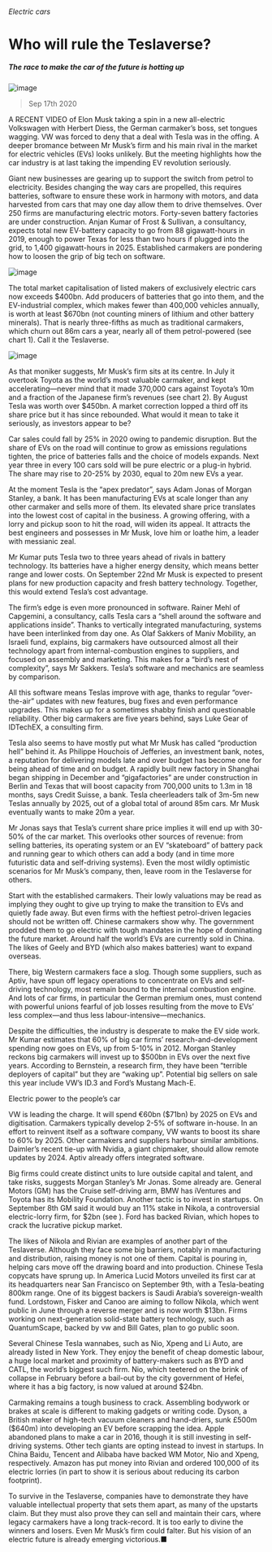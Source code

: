 ###### Electric cars
# Who will rule the Teslaverse? 
##### The race to make the car of the future is hotting up 
![image](images/20200919_WBD002_0.jpg) 
> Sep 17th 2020 
A RECENT VIDEO of Elon Musk taking a spin in a new all-electric Volkswagen with Herbert Diess, the German carmaker’s boss, set tongues wagging. VW was forced to deny that a deal with Tesla was in the offing. A deeper bromance between Mr Musk’s firm and his main rival in the market for electric vehicles (EVs) looks unlikely. But the meeting highlights how the car industry is at last taking the impending EV revolution seriously.
Giant new businesses are gearing up to support the switch from petrol to electricity. Besides changing the way cars are propelled, this requires batteries, software to ensure these work in harmony with motors, and data harvested from cars that may one day allow them to drive themselves. Over 250 firms are manufacturing electric motors. Forty-seven battery factories are under construction. Anjan Kumar of Frost &amp; Sullivan, a consultancy, expects total new EV-battery capacity to go from 88 gigawatt-hours in 2019, enough to power Texas for less than two hours if plugged into the grid, to 1,400 gigawatt-hours in 2025. Established carmakers are pondering how to loosen the grip of big tech on software.
![image](images/20200919_WBC641.png) 

The total market capitalisation of listed makers of exclusively electric cars now exceeds $400bn. Add producers of batteries that go into them, and the EV-industrial complex, which makes fewer than 400,000 vehicles annually, is worth at least $670bn (not counting miners of lithium and other battery minerals). That is nearly three-fifths as much as traditional carmakers, which churn out 86m cars a year, nearly all of them petrol-powered (see chart 1). Call it the Teslaverse.

![image](images/20200919_WBC643.png) 

As that moniker suggests, Mr Musk’s firm sits at its centre. In July it overtook Toyota as the world’s most valuable carmaker, and kept accelerating—never mind that it made 370,000 cars against Toyota’s 10m and a fraction of the Japanese firm’s revenues (see chart 2). By August Tesla was worth over $450bn. A market correction lopped a third off its share price but it has since rebounded. What would it mean to take it seriously, as investors appear to be?
Car sales could fall by 25% in 2020 owing to pandemic disruption. But the share of EVs on the road will continue to grow as emissions regulations tighten, the price of batteries falls and the choice of models expands. Next year three in every 100 cars sold will be pure electric or a plug-in hybrid. The share may rise to 20-25% by 2030, equal to 20m new EVs a year.
At the moment Tesla is the “apex predator”, says Adam Jonas of Morgan Stanley, a bank. It has been manufacturing EVs at scale longer than any other carmaker and sells more of them. Its elevated share price translates into the lowest cost of capital in the business. A growing offering, with a lorry and pickup soon to hit the road, will widen its appeal. It attracts the best engineers and possesses in Mr Musk, love him or loathe him, a leader with messianic zeal.
Mr Kumar puts Tesla two to three years ahead of rivals in battery technology. Its batteries have a higher energy density, which means better range and lower costs. On September 22nd Mr Musk is expected to present plans for new production capacity and fresh battery technology. Together, this would extend Tesla’s cost advantage.
The firm’s edge is even more pronounced in software. Rainer Mehl of Capgemini, a consultancy, calls Tesla cars a “shell around the software and applications inside”. Thanks to vertically integrated manufacturing, systems have been interlinked from day one. As Olaf Sakkers of Maniv Mobility, an Israeli fund, explains, big carmakers have outsourced almost all their technology apart from internal-combustion engines to suppliers, and focused on assembly and marketing. This makes for a “bird’s nest of complexity”, says Mr Sakkers. Tesla’s software and mechanics are seamless by comparison.
All this software means Teslas improve with age, thanks to regular “over-the-air” updates with new features, bug fixes and even performance upgrades. This makes up for a sometimes shabby finish and questionable reliability. Other big carmakers are five years behind, says Luke Gear of IDTechEX, a consulting firm.
Tesla also seems to have mostly put what Mr Musk has called “production hell” behind it. As Philippe Houchois of Jefferies, an investment bank, notes, a reputation for delivering models late and over budget has become one for being ahead of time and on budget. A rapidly built new factory in Shanghai began shipping in December and “gigafactories” are under construction in Berlin and Texas that will boost capacity from 700,000 units to 1.3m in 18 months, says Credit Suisse, a bank. Tesla cheerleaders talk of 3m-5m new Teslas annually by 2025, out of a global total of around 85m cars. Mr Musk eventually wants to make 20m a year.
Mr Jonas says that Tesla’s current share price implies it will end up with 30-50% of the car market. This overlooks other sources of revenue: from selling batteries, its operating system or an EV “skateboard” of battery pack and running gear to which others can add a body (and in time more futuristic data and self-driving systems). Even the most wildly optimistic scenarios for Mr Musk’s company, then, leave room in the Teslaverse for others.
Start with the established carmakers. Their lowly valuations may be read as implying they ought to give up trying to make the transition to EVs and quietly fade away. But even firms with the heftiest petrol-driven legacies should not be written off. Chinese carmakers show why. The government prodded them to go electric with tough mandates in the hope of dominating the future market. Around half the world’s EVs are currently sold in China. The likes of Geely and BYD (which also makes batteries) want to expand overseas.
There, big Western carmakers face a slog. Though some suppliers, such as Aptiv, have spun off legacy operations to concentrate on EVs and self-driving technology, most remain bound to the internal combustion engine. And lots of car firms, in particular the German premium ones, must contend with powerful unions fearful of job losses resulting from the move to EVs’ less complex—and thus less labour-intensive—mechanics.
Despite the difficulties, the industry is desperate to make the EV side work. Mr Kumar estimates that 60% of big car firms’ research-and-development spending now goes on EVs, up from 5-10% in 2012. Morgan Stanley reckons big carmakers will invest up to $500bn in EVs over the next five years. According to Bernstein, a research firm, they have been “terrible deployers of capital” but they are “waking up”. Potential big sellers on sale this year include VW’s ID.3 and Ford’s Mustang Mach-E.
Electric power to the people’s car
VW is leading the charge. It will spend €60bn ($71bn) by 2025 on EVs and digitisation. Carmakers typically develop 2-5% of software in-house. In an effort to reinvent itself as a software company, VW wants to boost its share to 60% by 2025. Other carmakers and suppliers harbour similar ambitions. Daimler’s recent tie-up with Nvidia, a giant chipmaker, should allow remote updates by 2024. Aptiv already offers integrated software.
Big firms could create distinct units to lure outside capital and talent, and take risks, suggests Morgan Stanley’s Mr Jonas. Some already are. General Motors (GM) has the Cruise self-driving arm, BMW has iVentures and Toyota has its Mobility Foundation. Another tactic is to invest in startups. On September 8th GM said it would buy an 11% stake in Nikola, a controversial electric-lorry firm, for $2bn (see ). Ford has backed Rivian, which hopes to crack the lucrative pickup market.
The likes of Nikola and Rivian are examples of another part of the Teslaverse. Although they face some big barriers, notably in manufacturing and distribution, raising money is not one of them. Capital is pouring in, helping cars move off the drawing board and into production. Chinese Tesla copycats have sprung up. In America Lucid Motors unveiled its first car at its headquarters near San Francisco on September 9th, with a Tesla-beating 800km range. One of its biggest backers is Saudi Arabia’s sovereign-wealth fund. Lordstown, Fisker and Canoo are aiming to follow Nikola, which went public in June through a reverse merger and is now worth $13bn. Firms working on next-generation solid-state battery technology, such as QuantumScape, backed by vw and Bill Gates, plan to go public soon.
Several Chinese Tesla wannabes, such as Nio, Xpeng and Li Auto, are already listed in New York. They enjoy the benefit of cheap domestic labour, a huge local market and proximity of battery-makers such as BYD and CATL, the world’s biggest such firm. Nio, which teetered on the brink of collapse in February before a bail-out by the city government of Hefei, where it has a big factory, is now valued at around $24bn.
Carmaking remains a tough business to crack. Assembling bodywork or brakes at scale is different to making gadgets or writing code. Dyson, a British maker of high-tech vacuum cleaners and hand-driers, sunk £500m ($640m) into developing an EV before scrapping the idea. Apple abandoned plans to make a car in 2016, though it is still investing in self-driving systems. Other tech giants are opting instead to invest in startups. In China Baidu, Tencent and Alibaba have backed WM Motor, Nio and Xpeng, respectively. Amazon has put money into Rivian and ordered 100,000 of its electric lorries (in part to show it is serious about reducing its carbon footprint).
To survive in the Teslaverse, companies have to demonstrate they have valuable intellectual property that sets them apart, as many of the upstarts claim. But they must also prove they can sell and maintain their cars, where legacy carmakers have a long track-record. It is too early to divine the winners and losers. Even Mr Musk’s firm could falter. But his vision of an electric future is already emerging victorious.■
